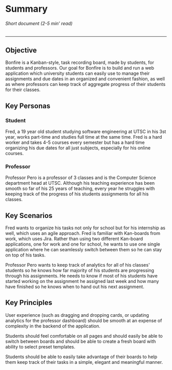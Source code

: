 
# Summary
###### *Short document (2-5 min’ read)*
<hr>

## Objective

Bonfire is a Kanban-style, task recording board, made by students, for students and professors. Our goal for Bonfire is to build and run a web application which university students can easily use to manage their assignments and due dates in an organized and convenient fashion, as well as where professors can keep track of aggregate progress of their students for their classes.

## Key Personas

### Student

Fred, a 19 year old student studying software engineering at UTSC in his 3st year, works part-time and studies full time at the same time. Fred is a hard worker and takes 4-5 courses every semester but has a hard time organizing his due dates for all just subjects, especially for his online courses.


### Professor

Professor Pero is a professor of 3 classes and is the Computer Science department head at UTSC. Although his teaching experience has been smooth so far of his 25 years of teaching, every year he struggles with keeping track of the progress of his students assignments for all his classes.

## Key Scenarios

Fred wants to organize his tasks not only for school but for his internship as well, which uses an agile approach. Fred is familiar with Kan-boards from work, which uses Jira. Rather than using two different Kan-board applications, one for work and one for school, he wants to use one single application where he can seamlessly switch between them so he can stay on top of his tasks.

Professor Pero wants to keep track of analytics for all of his classes' students so he knows how far majority of his students are progressing through his assignments. He needs to know if most of his students have started working on the assignment he assigned last week and how many have finished so he knows when to hand out his next assignment.

## Key Principles

User experience (such as dragging and dropping cards, or updating analytics for the professor dashboard) should be smooth at an expense of complexity in the backend of the application.

Students should feel comfortable on all pages and should easily be able to switch between boards and should be able to create a fresh board with ability to select preset templates.

Students should be able to easily take advantage of their boards to help them keep track of their tasks in a simple, elegant and meaningful manner.
